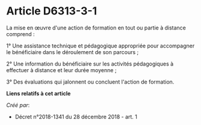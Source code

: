# Article D6313-3-1

La mise en œuvre d'une action de formation en tout ou partie à distance comprend :

1° Une assistance technique et pédagogique appropriée pour accompagner le bénéficiaire dans le déroulement de son parcours ;

2° Une information du bénéficiaire sur les activités pédagogiques à effectuer à distance et leur durée moyenne ;

3° Des évaluations qui jalonnent ou concluent l'action de formation.

**Liens relatifs à cet article**

_Créé par_:

  - Décret n°2018-1341 du 28 décembre 2018 - art. 1
